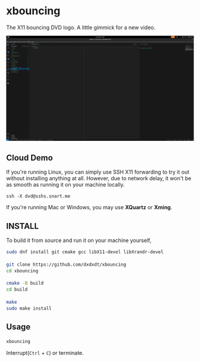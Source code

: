 # xbouncing
The X11 bouncing DVD logo. A little gimmick for a new video.

![Screen capture of xbouncing in action](doc/animated.webp)

## Cloud Demo
If you're running Linux, you can simply use SSH X11 forwarding to try it out
without installing anything at all. However, due to network delay, it won't be
as smooth as running it on your machine locally.

```
ssh -X dvd@sshs.snart.me
```

If you're running Mac or Windows, you may use **XQuartz** or **Xming**.

## INSTALL
To build it from source and run it on your machine yourself,

```sh
sudo dnf install git cmake gcc libX11-devel libXrandr-devel

git clone https://github.com/dxdxdt/xbouncing
cd xbouncing

cmake -B build
cd build

make
sudo make install
```

## Usage
```sh
xbouncing
```

Interrupt(`Ctrl` + `C`) or terminate.
